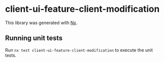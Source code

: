 # client-ui-feature-client-modification

This library was generated with [Nx](https://nx.dev).

## Running unit tests

Run `nx test client-ui-feature-client-modification` to execute the unit tests.
